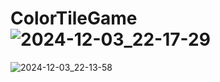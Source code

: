# ColorTileGame![2024-12-03_22-17-29](https://github.com/user-attachments/assets/b01c5efb-235f-449d-96b8-5815b1af080f)
![2024-12-03_22-13-58](https://github.com/user-attachments/assets/ed40c361-3351-4d6c-9048-741cf0089d04)
